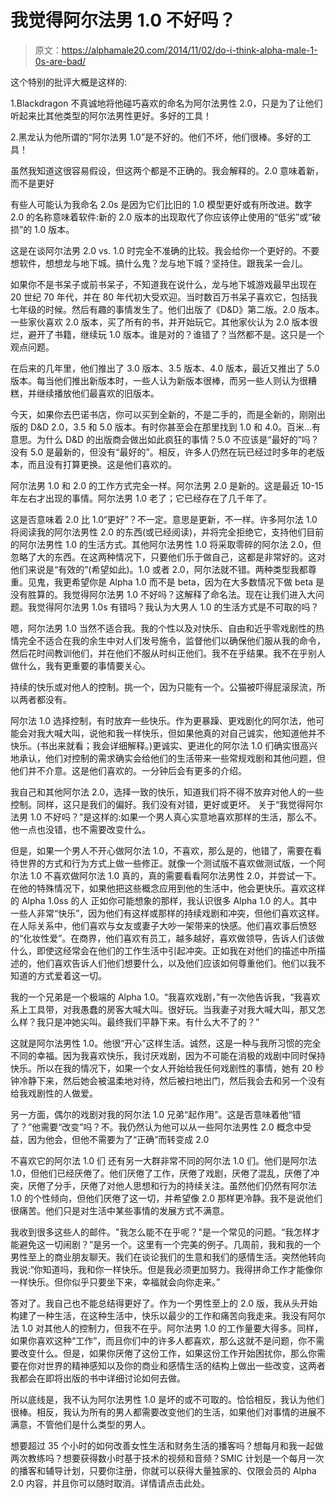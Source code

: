 # 我觉得阿尔法男 1.0 不好吗？

> 原文：<https://alphamale20.com/2014/11/02/do-i-think-alpha-male-1-0s-are-bad/>

这个特别的批评大概是这样的:

1.Blackdragon 不真诚地将他碰巧喜欢的命名为阿尔法男性 2.0，只是为了让他们听起来比其他类型的阿尔法男性更好。多好的工具！

2.黑龙认为他所谓的“阿尔法男 1.0”是不好的。他们不坏，他们很棒。多好的工具！

虽然我知道这很容易假设，但这两个都是不正确的。我会解释的。2.0 意味着新，而不是更好

有些人可能认为我命名 2.0s 是因为它们比旧的 1.0 模型更好或有所改进。数字 2.0 的名称意味着软件:新的 2.0 版本的出现取代了你应该停止使用的“低劣”或“破损”的 1.0 版本。

这是在谈阿尔法男 2.0 vs. 1.0 时完全不准确的比较。我会给你一个更好的。不要想软件，想想龙与地下城。搞什么鬼？龙与地下城？坚持住。跟我呆一会儿。

如果你不是书呆子或前书呆子，不知道我在说什么，龙与地下城游戏最早出现在 20 世纪 70 年代，并在 80 年代初大受欢迎。当时数百万书呆子喜欢它，包括我七年级的时候。然后有趣的事情发生了。他们出版了《D&D》第二版。2.0 版本。一些家伙喜欢 2.0 版本，买了所有的书，并开始玩它。其他家伙认为 2.0 版本很烂，避开了书籍，继续玩 1.0 版本。谁是对的？谁错了？当然都不是。这只是一个观点问题。

在后来的几年里，他们推出了 3.0 版本、3.5 版本、4.0 版本，最近又推出了 5.0 版本。每当他们推出新版本时，一些人认为新版本很棒，而另一些人则认为很糟糕，并继续播放他们最喜欢的旧版本。

今天，如果你去巴诺书店，你可以买到全新的，不是二手的，而是全新的，刚刚出版的 D&D 2.0，3.5 和 5.0 版本。有时你甚至会在那里找到 1.0 和 4.0。百米...有意思。为什么 D&D 的出版商会做出如此疯狂的事情？5.0 不应该是“最好的”吗？没有 5.0 是最新的，但没有“最好的”。相反，许多人仍然在玩已经过时多年的老版本，而且没有打算更换。这是他们喜欢的。

阿尔法男 1.0 和 2.0 的工作方式完全一样。阿尔法男 2.0 是新的。这是最近 10-15 年左右才出现的事情。阿尔法男 1.0 老了；它已经存在了几千年了。

这是否意味着 2.0 比 1.0“更好”？不一定。意思是更新，不一样。许多阿尔法 1.0 将阅读我的阿尔法男性 2.0 的东西(或已经阅读)，并将完全拒绝它，支持他们目前的阿尔法男性 1.0 的生活方式。其他阿尔法男性 1.0 将采取零碎的阿尔法 2.0，但忽略了大的东西。在这两种情况下，只要他们乐于做自己，这都是非常好的。这对他们来说是“有效的”(希望如此)。1.0 或者 2.0，阿尔法就不错。两种类型我都尊重。见鬼，我更希望你是 Alpha 1.0 而不是 beta，因为在大多数情况下做 beta 是没有胜算的。我觉得阿尔法男 1.0 不好吗？这解释了命名法。现在让我们进入大问题。我觉得阿尔法男 1.0s 有错吗？我认为大男人 1.0 的生活方式是不可取的吗？

嗯，阿尔法男 1.0 当然不适合我。我的个性以及对快乐、自由和近乎零戏剧性的热情完全不适合在我的余生中对人们发号施令，监督他们以确保他们服从我的命令，然后花时间教训他们，并在他们不服从时纠正他们。我不在乎结果。我不在乎别人做什么，我有更重要的事情要关心。

持续的快乐或对他人的控制。挑一个，因为只能有一个。公猫被吓得屁滚尿流，所以两者都没有。

阿尔法 1.0 选择控制，有时放弃一些快乐。作为更暴躁、更戏剧化的阿尔法，他可能会对我大喊大叫，说他和我一样快乐，但如果他真的对自己诚实，他知道他并不快乐。(书出来就看；我会详细解释。)更诚实、更进化的阿尔法 1.0 们确实很高兴地承认，他们对控制的需求确实会给他们的生活带来一些常规戏剧和其他问题，但他们并不介意。这是他们喜欢的。一分钟后会有更多的介绍。

我自己和其他阿尔法 2.0，选择一致的快乐，知道我们将不得不放弃对他人的一些控制。同样，这只是我们的偏好。我们没有对错，更好或更坏。
关于“我觉得阿尔法男 1.0 不好吗？”是这样的:如果一个男人真心实意地喜欢那样的生活，那么不。他一点也没错，也不需要改变什么。

但是，如果一个男人不开心做阿尔法 1.0，不喜欢，那么是的，他错了，需要在看待世界的方式和行为方式上做一些修正。就像一个测试版不喜欢做测试版，一个阿尔法 1.0 不喜欢做阿尔法 1.0 真的，真的需要看看阿尔法男性 2.0，并尝试一下。在他的特殊情况下，如果他把这些概念应用到他的生活中，他会更快乐。喜欢这样的 Alpha 1.0ss 的人
正如你可能想象的那样，我认识很多 Alpha 1.0 的人。其中一些人非常“快乐”，因为他们有这样或那样的持续戏剧和冲突，但他们喜欢这样。在人际关系中，他们喜欢与女友或妻子大吵一架带来的快感。他们喜欢事后愤怒的“化妆性爱”。在商界，他们喜欢有员工，越多越好，喜欢做领导，告诉人们该做什么，即使这经常会在他们的工作生活中引起冲突。正如我在对他们的描述中所描述的，他们喜欢告诉人们他们想要什么，以及他们应该如何尊重他们。他们以我不知道的方式爱着这一切。

我的一个兄弟是一个极端的 Alpha 1.0。“我喜欢戏剧，”有一次他告诉我，“我喜欢系上工具带，对我愚蠢的房客大喊大叫。很好玩。当我妻子对我大喊大叫，那又怎么样？我只是冲她尖叫。最终我们平静下来。有什么大不了的？”

这就是阿尔法男性 1.0。他很“开心”这样生活。诚然，这是一种与我所习惯的完全不同的幸福。因为我喜欢快乐，我讨厌戏剧，因为不可能在消极的戏剧中同时保持快乐。所以在我的情况下，如果一个女人开始给我任何戏剧性的事情，她有 20 秒钟冷静下来，然后她会被温柔地对待，然后被扫地出门，然后我会去和另一个没有给我戏剧性的人做爱。

另一方面，偶尔的戏剧对我的阿尔法 1.0 兄弟“起作用”。这是否意味着他“错了？”他需要“改变”吗？不。我仍然认为他可以从一些阿尔法男性 2.0 概念中受益，因为他会，但他不需要为了“正确”而转变成 2.0

不喜欢它的阿尔法 1.0 们
还有另一大群非常不同的阿尔法 1.0 们。他们是阿尔法 1.0，但他们已经厌倦了。他们厌倦了工作，厌倦了戏剧，厌倦了混乱，厌倦了冲突，厌倦了分手，厌倦了对他人思想和行为的持续关注。虽然他们仍然有阿尔法 1.0 的个性倾向，但他们厌倦了这一切，并希望像 2.0 那样更冷静。我不是说他们很痛苦。他们只是对生活中某些事情的发展方式不满意。

我收到很多这些人的邮件。"我怎么能不在乎呢？"是一个常见的问题。“我怎样才能避免这一切闹剧？”是另一个。这里有一个完美的例子。几周前，我和我的一个男性至上的商业朋友聊天。我们在谈论我们的生意和我们的感情生活。突然他转向我说:“你知道吗，我和你一样快乐。但是我必须更加努力。我得拼命工作才能像你一样快乐。但你似乎只要坐下来，幸福就会向你走来。”

答对了。我自己也不能总结得更好了。作为一个男性至上的 2.0 版，我从头开始构建了一种生活，在这种生活中，快乐以最少的工作和痛苦向我走来。我没有阿尔法 1.0 对其他人的控制力，但我不在乎。阿尔法男 1.0 的工作量要大得多。同样，如果你喜欢这种“工作”，而且你们中的许多人都喜欢，那么这就不是问题，你不需要改变什么。但是，如果你厌倦了这份工作，如果这份工作开始困扰你，那么你需要在你对世界的精神感知以及你的商业和感情生活的结构上做出一些改变，这两者我都会在即将出版的书中详细讨论如何去做。

所以底线是，我不认为阿尔法男性 1.0 是坏的或不可取的。恰恰相反，我认为他们很棒。相反，我认为所有的男人都需要改变他们的生活，如果他们对事情的进展不满意，不管他们是什么类型的男人。

想要超过 35 个小时的如何改善女性生活和财务生活的播客吗？想每月和我一起做两次教练吗？想要获得数小时基于技术的视频和音频？SMIC 计划是一个每月一次的播客和辅导计划，只要你注册，你就可以获得大量独家的、仅限会员的 Alpha 2.0 内容，并且你可以随时取消。详情请点击此处。